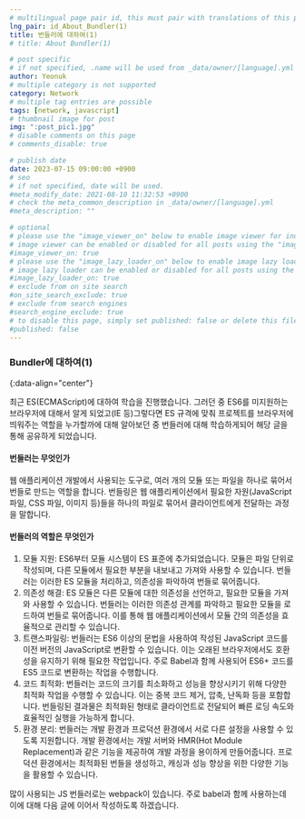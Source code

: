 ```yaml
---
# multilingual page pair id, this must pair with translations of this page. (This name must be unique)
lng_pair: id_About_Bundler(1)
title: 번들러에 대하여(1)
# title: About Bundler(1)

# post specific
# if not specified, .name will be used from _data/owner/[language].yml
author: Yeonuk
# multiple category is not supported
category: Network
# multiple tag entries are possible
tags: [network, javascript]
# thumbnail image for post
img: ":post_pic1.jpg"
# disable comments on this page
# comments_disable: true

# publish date
date: 2023-07-15 09:00:00 +0900
# seo
# if not specified, date will be used.
#meta_modify_date: 2021-08-10 11:32:53 +0900
# check the meta_common_description in _data/owner/[language].yml
#meta_description: ""

# optional
# please use the "image_viewer_on" below to enable image viewer for individual pages or posts (_posts/ or [language]/_posts folders).
# image viewer can be enabled or disabled for all posts using the "image_viewer_posts: true" setting in _data/conf/main.yml.
#image_viewer_on: true
# please use the "image_lazy_loader_on" below to enable image lazy loader for individual pages or posts (_posts/ or [language]/_posts folders).
# image lazy loader can be enabled or disabled for all posts using the "image_lazy_loader_posts: true" setting in _data/conf/main.yml.
#image_lazy_loader_on: true
# exclude from on site search
#on_site_search_exclude: true
# exclude from search engines
#search_engine_exclude: true
# to disable this page, simply set published: false or delete this file
#published: false
---
```


<!-- outline-start -->

### Bundler에 대하여(1)

{:data-align="center"}

<!-- outline-end -->

최근 ES(ECMAScript)에 대하여 학습을 진행했습니다.
그러던 중 ES6를 미지원하는 브라우저에 대해서 알게 되었고(IE 등)그렇다면 ES 규격에 맞춰 프로젝트를 브라우저에 띄워주는 역할을 누가할까에 대해 알아보던 중 번들러에 대해 학습하게되어 해당 글을 통해 공유하게 되었습니다.

#### 번들러는 무엇인가

웹 애플리케이션 개발에서 사용되는 도구로, 여러 개의 모듈 또는 파일을 하나로 묶어서 번들로 만드는 역할을 합니다.
번들링은 웹 애플리케이션에서 필요한 자원(JavaScript 파일, CSS 파일, 이미지 등)들을 하나의 파일로 묶어서 클라이언트에게 전달하는 과정을 말합니다.

#### 번들러의 역할은 무엇인가

1. 모듈 지원: ES6부터 모듈 시스템이 ES 표준에 추가되었습니다. 모듈은 파일 단위로 작성되며, 다른 모듈에서 필요한 부분을 내보내고 가져와 사용할 수 있습니다. 번들러는 이러한 ES 모듈을 처리하고, 의존성을 파악하여 번들로 묶어줍니다.
2. 의존성 해결: ES 모듈은 다른 모듈에 대한 의존성을 선언하고, 필요한 모듈을 가져와 사용할 수 있습니다. 번들러는 이러한 의존성 관계를 파악하고 필요한 모듈을 로드하여 번들로 묶어줍니다. 이를 통해 웹 애플리케이션에서 모듈 간의 의존성을 효율적으로 관리할 수 있습니다.
3. 트랜스파일링: 번들러는 ES6 이상의 문법을 사용하여 작성된 JavaScript 코드를 이전 버전의 JavaScript로 변환할 수 있습니다. 이는 오래된 브라우저에서도 호환성을 유지하기 위해 필요한 작업입니다. 주로 Babel과 함께 사용되어 ES6+ 코드를 ES5 코드로 변환하는 작업을 수행합니다.
4. 코드 최적화: 번들러는 코드의 크기를 최소화하고 성능을 향상시키기 위해 다양한 최적화 작업을 수행할 수 있습니다. 이는 중복 코드 제거, 압축, 난독화 등을 포함합니다. 번들링된 결과물은 최적화된 형태로 클라이언트로 전달되어 빠른 로딩 속도와 효율적인 실행을 가능하게 합니다.
5. 환경 분리: 번들러는 개발 환경과 프로덕션 환경에서 서로 다른 설정을 사용할 수 있도록 지원합니다. 개발 환경에서는 개발 서버와 HMR(Hot Module Replacement)과 같은 기능을 제공하여 개발 과정을 용이하게 만들어줍니다. 프로덕션 환경에서는 최적화된 번들을 생성하고, 캐싱과 성능 향상을 위한 다양한 기능을 활용할 수 있습니다.

많이 사용되는 JS 번들러로는 webpack이 있습니다. 주로 babel과 함께 사용하는데 이에 대해 다음 글에 이어서 작성하도록 하겠습니다.
